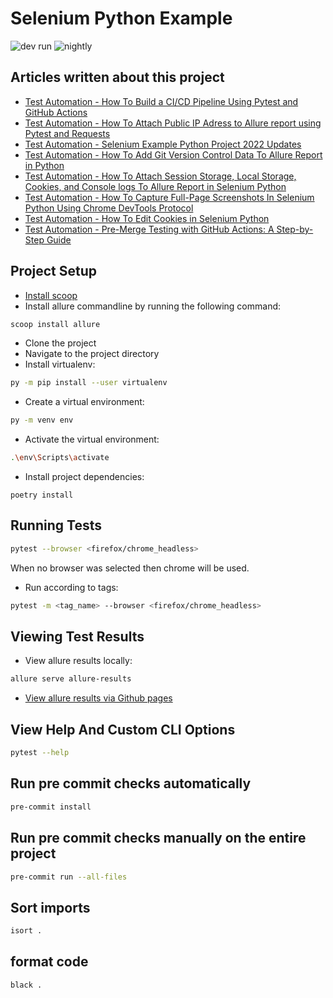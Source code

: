 # Selenium Python Example

![dev run](https://github.com/nirtal85/Selenium-Python-Example/actions/workflows/devRun.yml/badge.svg)
![nightly](https://github.com/nirtal85/Selenium-Python-Example/actions/workflows/nightly.yml/badge.svg)

## Articles written about this project

* [Test Automation - How To Build a CI/CD Pipeline Using Pytest and GitHub Actions](https://www.linkedin.com/pulse/test-automation-how-build-cicd-pipeline-using-pytest-nir-tal/)
* [Test Automation - How To Attach Public IP Adress to Allure report using Pytest and Requests](https://www.linkedin.com/pulse/test-automation-how-attach-public-ip-adress-allure-report-nir-tal/)
* [Test Automation - Selenium Example Python Project 2022 Updates](https://www.linkedin.com/pulse/test-automation-selenium-example-python-project-2022-nir-tal/)
* [Test Automation - How To Add Git Version Control Data To Allure Report in Python](https://www.linkedin.com/pulse/test-automation-how-add-git-version-control-data-allure-nir-tal/)
* [Test Automation - How To Attach Session Storage, Local Storage, Cookies, and Console logs To Allure Report in Selenium Python](https://www.linkedin.com/pulse/test-automation-how-attach-session-storage-local-cookies-nir-tal/)
* [Test Automation - How To Capture Full-Page Screenshots In Selenium Python Using Chrome DevTools Protocol](https://www.linkedin.com/pulse/test-automation-how-capture-full-page-screenshots-selenium-nir-tal/)
* [Test Automation - How To Edit Cookies in Selenium Python](https://www.linkedin.com/pulse/test-automation-how-edit-cookies-selenium-python-nir-tal/)
* [Test Automation - Pre-Merge Testing with GitHub Actions: A Step-by-Step Guide](https://www.linkedin.com/pulse/test-automation-pre-merge-testing-github-actions-step-by-step-tal/)

## Project Setup

* [Install scoop](https://scoop.sh/)
* Install allure commandline by running the following command:

```bash
scoop install allure
```

* Clone the project
* Navigate to the project directory
* Install virtualenv:

```bash
py -m pip install --user virtualenv
```

* Create a virtual environment:

```bash
py -m venv env
```

* Activate the virtual environment:

```bash
.\env\Scripts\activate
```

* Install project dependencies:

```
poetry install
```

## Running Tests

```bash
pytest --browser <firefox/chrome_headless>
```

When no browser was selected then chrome will be used.

* Run according to tags:

```bash
pytest -m <tag_name> --browser <firefox/chrome_headless>
```

## Viewing Test Results

* View allure results locally:

```bash
allure serve allure-results
```

* [View allure results via Github pages](https://nirtal85.github.io/Selenium-Python-Example/)

## View Help And Custom CLI Options

```bash
pytest --help
```

## Run pre commit checks automatically

```bash
pre-commit install
```

## Run pre commit checks manually on the entire project

```bash
pre-commit run --all-files
```

## Sort imports

```bash
isort .
```

## format code

```bash
black .
```
